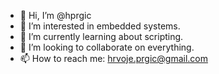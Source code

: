- 👋 Hi, I’m @hprgic
- 👀 I’m interested in embedded systems.
- 🌱 I’m currently learning about scripting.
- 💞️ I’m looking to collaborate on everything.
- 📫 How to reach me: hrvoje.prgic@gmail.com

<!---
hprgic/hprgic is a ✨ special ✨ repository because its `README.md` (this file) appears on your GitHub profile.
You can click the Preview link to take a look at your changes.
--->
